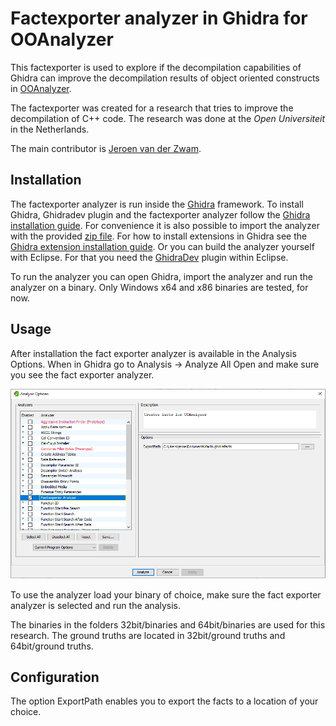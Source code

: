 # Factexporter analyzer in Ghidra for OOAnalyzer

This factexporter is used to explore if the decompilation capabilities of Ghidra can improve the decompilation results of object
oriented constructs in [OOAnalyzer](https://github.com/cmu-sei/pharos/blob/master/tools/ooanalyzer/ooanalyzer.pod).

The factexporter was created for a research that tries to improve the decompilation of C++ code. 
The research was done at the *Open Universiteit* in the Netherlands.

The main contributor is [Jeroen van der Zwam](https://github.com/jeroenvanderzwam).

## Installation

The factexporter analyzer is run inside the [Ghidra](https://ghidra-sre.org/) framework.
To install Ghidra, Ghidradev plugin and the factexporter analyzer follow the [Ghidra installation guide](https://ghidra-sre.org/InstallationGuide.html). For convenience it is also possible to import the analyzer with the provided [zip file](ghidra_11.0_PUBLIC_20240312_FactExporter.zip). For how to install extensions in Ghidra see the [Ghidra extension installation guide](https://ghidra-sre.org/InstallationGuide.html#Extensions). Or you can build the analyzer yourself with Eclipse. For that you need the [GhidraDev](https://ghidra-sre.org/InstallationGuide.html#Development) plugin within Eclipse.

To run the analyzer you can open Ghidra, import the analyzer and run the analyzer on a binary.
Only Windows x64 and x86 binaries are tested, for now.

## Usage

After installation the fact exporter analyzer is available in the Analysis Options. When in Ghidra go to Analysis -> Analyze All Open and make sure you see the fact exporter analyzer.

![Screenshot](images/AnalysisOptions.png)

To use the analyzer load your binary of choice, make sure the fact exporter analyzer is selected and run the analysis.

The binaries in the folders 32bit/binaries and 64bit/binaries are used for this research. The ground truths are located in 32bit/ground truths and 64bit/ground truths.

## Configuration

The option ExportPath enables you to export the facts to a location of your choice.
